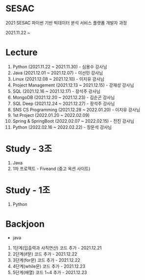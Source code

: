 # SESAC
2021 SESAC 파이썬 기반 빅데이터 분석 서비스 플랫폼 개발자 과정

2021.11.22 ~


# Lecture

1. Python (2021.11.22 ~ 2021.11.30) - 심용수 강사님
2. Java (2021.12.01 ~ 2021.12.07) - 이선민 강사님
3. Linux (2021.12.08 ~ 2021.12.10) - 이지유 강사님
4. Project Management (2021.12.13 ~ 2021.12.15) - 강재성 강사님
5. SQL (2021.12.16 ~ 2021.12.17) - 장석주 강사님
6. MongoDB (2021.12.20 ~ 2021.12.23) - 김순곤 강사님
7. SQL Deep (2021.12.24 ~ 2021.12.27) - 장석주 강사님
8. SNS CS Programming (2021.12.28 ~ 2022.01.20) - 이지유 강사님
9. 1st Project (2022.01.20 ~ 2022.02.09)
10. Spring & SpringBoot (2022.02.07 ~ 2022.02.15) - 전진 강사님
11. Python (2022.02.16 ~ 2022.02.22) - 장문석 강사님


# Study - 3조

1. Java
2. 1차 프로젝트 - Fiveand (중고 옥션 사이트)

# Study - 1조

1. Python

# Backjoon

- java
1. 1단계(입출력과 사칙연산) 코드 추가 - 2021.12.21
2. 2단계(if문) 코드 추가 - 2021.12.22
3. 3단계(for문) 코드 추가 - 2021.12.22
4. 4단계(while문) 코드 추가 - 2021.12.23
5. 5단계(배열) 코드 1~4 추가 - 2021.12.23

